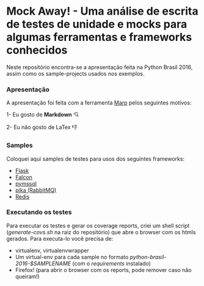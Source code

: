 # Mock Away! - Uma análise de escrita de testes de unidade e mocks para algumas ferramentas e frameworks conhecidos

Neste repositório encontra-se a apresentação feita na Python Brasil 2016, assim como os sample-projects usados nos exemplos.

### Apresentação

A apresentação foi feita com a ferramenta [Marp](https://yhatt.github.io/marp/) pelos seguintes motivos:

1- Eu gosto de **Markdown** :cupid:

2- Eu não gosto de LaTex :thumbsdown:

### Samples

Coloquei aqui samples de testes para usos dos seguintes frameworks:

- [Flask](https://github.com/pallets/flask)
- [Falcon](	https://github.com/falconry/falcon)
- [pymssql](https://github.com/pymssql/pymssql)
- [pika (RabbitMQ)](https://github.com/pika/pika)
- [Redis](https://github.com/andymccurdy/redis-py)

### Executando os testes

Para executar os testes e gerar os coverage reports, criei um shell script (*generate-covs.sh* na raiz do repositório) que abre o browser com os htmls gerados. Para executa-lo você precisa de:
- virtualenv, virtualenvwrapper
- Um virtual-env para cada sample no formato *python-brasil-2016-$SAMPLENAME* (com o *requirements* instalado)
- Firefox! (para abrir o browser com os reports, pode remover caso não queiram!)
